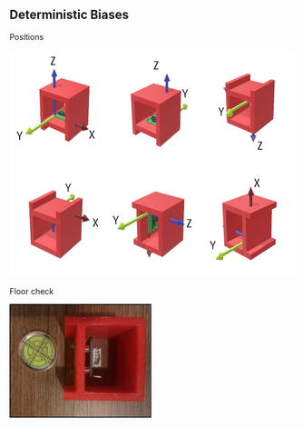 ## Deterministic Biases

Positions

<img src="6_position.png" width="600" height="400" />

Floor check

<img src="6_position_2.png" width="250" height="200" />
